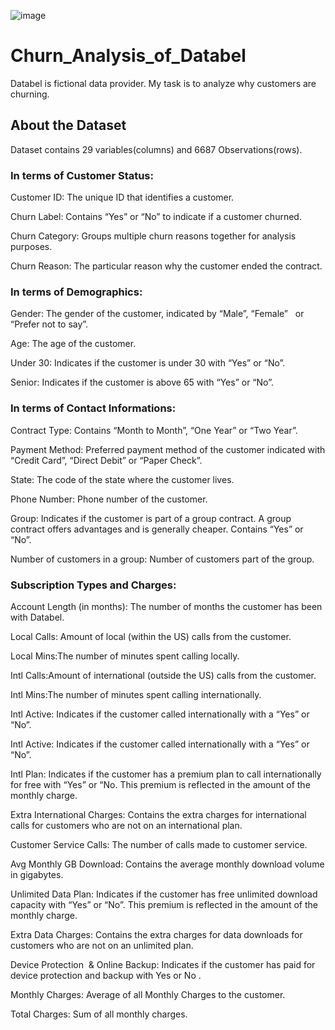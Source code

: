 ![image](https://github.com/user-attachments/assets/d57a85f2-21f4-43ff-8b37-52358f9213c8)

# Churn_Analysis_of_Databel
Databel is fictional data provider.
My task is to analyze why customers are churning.

## About the Dataset

Dataset contains 29 variables(columns) and 6687 Observations(rows).

### In terms of Customer Status:

Customer ID: The unique ID that identifies a customer.

Churn Label: Contains “Yes” or “No” to indicate if a customer churned.

Churn Category: Groups multiple churn reasons together for analysis purposes.

Churn Reason:  The particular reason why the customer ended the contract. 

### In terms of Demographics:

Gender: The gender of the customer, indicated by “Male”, “Female”  
or “Prefer not to say”.

Age: The age of the customer.

Under 30: Indicates if the customer is under 30 with “Yes” or “No”.

Senior: Indicates if the customer is above 65 with “Yes” or “No”.

### In terms of Contact Informations:

Contract Type: Contains “Month to Month”, “One Year” or “Two Year”.

Payment Method: Preferred payment method of the customer indicated
with “Credit Card”, “Direct Debit” or “Paper Check”.

State: The code of the state where the customer lives.

Phone Number: Phone number of the customer.

Group: Indicates if the customer is part of a group contract. A group
contract offers advantages and is generally cheaper.
Contains “Yes” or “No”.

Number of customers in a group: Number of customers part of the group.

### Subscription Types and Charges:

Account Length (in months): The number of months the customer has been with
Databel.

Local Calls: Amount of local (within the US) calls from the customer.

Local Mins:The number of minutes spent calling locally.

Intl Calls:Amount of international (outside the US) calls from
the customer.

Intl Mins:The number of minutes spent calling internationally.

Intl Active: Indicates if the customer called internationally with a “Yes” or “No”.

Intl Active: Indicates if the customer called internationally with
a “Yes” or “No”.

Intl Plan: Indicates if the customer has a premium plan to call internationally for free with “Yes” or “No. This
premium is reflected in the amount of the monthly charge.

Extra International Charges: Contains the extra charges for international calls
for customers who are not on an international plan.

Customer Service Calls: The number of calls made to customer service. 

Avg Monthly GB Download: Contains the average monthly download volume in
gigabytes.

Unlimited Data Plan: Indicates if the customer has free unlimited download capacity with “Yes” or “No”. This premium
is reflected in the amount of the monthly charge.

Extra Data Charges: Contains the extra charges for data downloads for customers who are not on an unlimited plan.

Device Protection  & Online Backup: Indicates if the customer has paid for device
protection and backup with Yes or No .

Monthly Charges: Average of all Monthly Charges to the customer.

Total Charges: Sum of all monthly charges.


